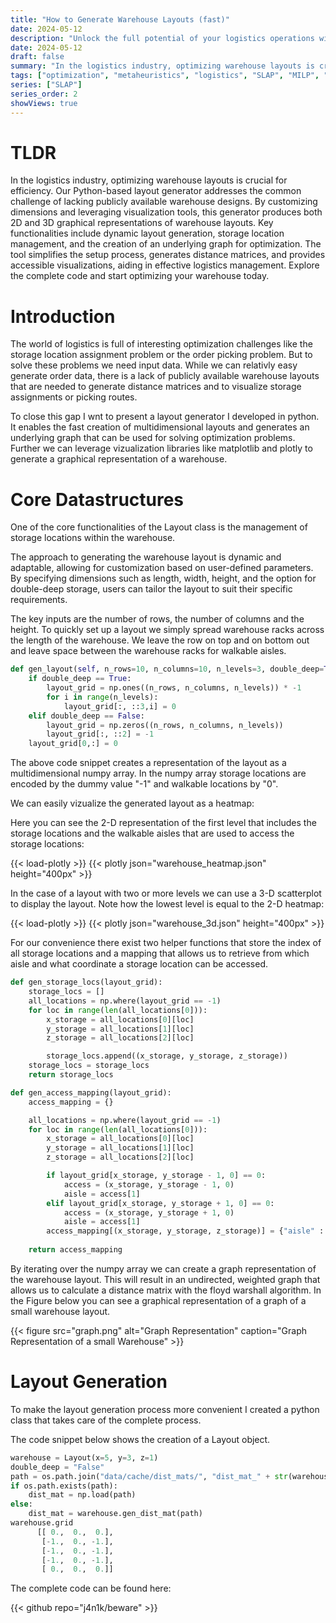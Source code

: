 ```yaml
---
title: "How to Generate Warehouse Layouts (fast)"
date: 2024-05-12
description: "Unlock the full potential of your logistics operations with our dynamic warehouse layout generator, developed in Python. This innovative tool allows for the rapid creation of multidimensional warehouse layouts, essential for solving optimization problems like storage location assignments and order picking. Utilizing powerful visualization libraries such as Matplotlib and Plotly, you can effortlessly generate and view graphical representations of your warehouse, making it easier than ever to manage and optimize your storage systems."
date: 2024-05-12
draft: false
summary: "In the logistics industry, optimizing warehouse layouts is crucial for efficiency. Our Python-based layout generator addresses the common challenge of lacking publicly available warehouse designs. By customizing dimensions and leveraging visualization tools, this generator produces both 2D and 3D graphical representations of warehouse layouts. Key functionalities include dynamic layout generation, storage location management, and the creation of an underlying graph for optimization. The tool simplifies the setup process, generates distance matrices, and provides accessible visualizations, aiding in effective logistics management. Explore the complete code and start optimizing your warehouse today."
tags: ["optimization", "metaheuristics", "logistics", "SLAP", "MILP", "Supply Chain"]
series: ["SLAP"]
series_order: 2
showViews: true
---
```

# TLDR 
In the logistics industry, optimizing warehouse layouts is crucial for efficiency. Our Python-based layout generator addresses the common challenge of lacking publicly available warehouse designs. By customizing dimensions and leveraging visualization tools, this generator produces both 2D and 3D graphical representations of warehouse layouts. Key functionalities include dynamic layout generation, storage location management, and the creation of an underlying graph for optimization. The tool simplifies the setup process, generates distance matrices, and provides accessible visualizations, aiding in effective logistics management. Explore the complete code and start optimizing your warehouse today.

# Introduction
The world of logistics is full of interesting optimization challenges like the storage location assignment problem or the order picking problem. But to solve these problems we need input data. While we can relativly easy generate order data, there is a lack of publicly available warehouse layouts that are needed to generate distance matrices and to visualize storage assignments or picking routes.

To close this gap I wnt to present a layout generator I developed in python. It enables the fast creation of multidimensional layouts and generates an underlying graph that can be used for solving optimization problems. Further we can leverage vizualization libraries like matplotlib and plotly to generate a graphical representation of a warehouse.

# Core Datastructures 
One of the core functionalities of the Layout class is the management of storage locations within the warehouse. 

The approach to generating the warehouse layout is dynamic and adaptable, allowing for customization based on user-defined parameters. By specifying dimensions such as length, width, height, and the option for double-deep storage, users can tailor the layout to suit their specific requirements.

The key inputs are the number of rows, the number of columns and the height. 
To quickly set up a layout we simply spread warehouse racks across the length of the warehouse. We leave the row on top and on bottom out and leave space between the warehouse racks for walkable aisles.

```python
def gen_layout(self, n_rows=10, n_columns=10, n_levels=3, double_deep=True):
    if double_deep == True:
        layout_grid = np.ones((n_rows, n_columns, n_levels)) * -1
        for i in range(n_levels):
            layout_grid[:, ::3,i] = 0
    elif double_deep == False:
        layout_grid = np.zeros((n_rows, n_columns, n_levels))
        layout_grid[:, ::2] = -1
    layout_grid[0,:] = 0
```

The above code snippet creates a representation of the layout as a multidimensional numpy array. In the numpy array storage locations are encoded by the dummy value "-1" and walkable locations by "0".

We can easily vizualize the generated layout as a heatmap: 

Here you can see the 2-D representation of the first level that includes the storage locations and the walkable aisles that are used to access the storage locations:

{{< load-plotly >}}
{{< plotly json="warehouse_heatmap.json" height="400px" >}}

In the case of a layout with two or more levels we can use a 3-D scatterplot to display the layout. Note how the lowest level is equal to the 2-D heatmap:

{{< load-plotly >}}
{{< plotly json="warehouse_3d.json" height="400px" >}}

For our convenience there exist two helper functions that store the index of all storage locations and a mapping that allows us to retrieve from which aisle and what coordinate a storage location can be accessed.

```python
def gen_storage_locs(layout_grid):
    storage_locs = []
    all_locations = np.where(layout_grid == -1)
    for loc in range(len(all_locations[0])):
        x_storage = all_locations[0][loc]
        y_storage = all_locations[1][loc]
        z_storage = all_locations[2][loc]

        storage_locs.append((x_storage, y_storage, z_storage))
    storage_locs = storage_locs
    return storage_locs

def gen_access_mapping(layout_grid):
    access_mapping = {}

    all_locations = np.where(layout_grid == -1)
    for loc in range(len(all_locations[0])):
        x_storage = all_locations[0][loc]
        y_storage = all_locations[1][loc]
        z_storage = all_locations[2][loc]

        if layout_grid[x_storage, y_storage - 1, 0] == 0:
            access = (x_storage, y_storage - 1, 0)
            aisle = access[1]
        elif layout_grid[x_storage, y_storage + 1, 0] == 0:
            access = (x_storage, y_storage + 1, 0)
            aisle = access[1]
        access_mapping[(x_storage, y_storage, z_storage)] = {"aisle" : aisle, "access": access}
    
    return access_mapping 
```

By iterating over the numpy array we can create a graph representation of the warehouse layout. This will result in an undirected, weighted graph that allows us to calculate a distance matrix with the floyd warshall algorithm. In the Figure below you can see a graphical representation of a graph of a small warehouse layout.

{{< figure
    src="graph.png"
    alt="Graph Representation"
    caption="Graph Representation of a small Warehouse"
    >}}
# Layout Generation
To make the layout generation process more convenient I created a python class that takes care of the complete process.

The code snippet below shows the creation of a Layout object.
```python
warehouse = Layout(x=5, y=3, z=1) 
double_deep = "False"
path = os.path.join("data/cache/dist_mats/", "dist_mat_" + str(warehouse.layout_grid.shape) + "_" + str(double_deep) + ".npy")
if os.path.exists(path):
    dist_mat = np.load(path)
else:
    dist_mat = warehouse.gen_dist_mat(path)
warehouse.grid
      [[ 0.,  0.,  0.],
       [-1.,  0., -1.],
       [-1.,  0., -1.],
       [-1.,  0., -1.],
       [ 0.,  0.,  0.]]
```

The complete code can be found here: 

{{< github repo="j4n1k/beware" >}}